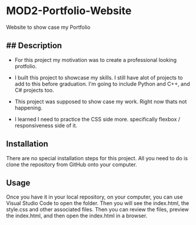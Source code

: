 # MOD2-Portfolio-Website
Website to show case my Portfolio

## ## Description

- For this project my motivation was to create a professional looking protfolio.

- I built this project to showcase my skills. I still have alot of projects to add to this before graduation. I'm going to include Python and C++, and C# projects too.

- This project was supposed to show case my work. Right now thats not happening. 

- I learned I need to practice the CSS side more. specifically flexbox / responsiveness side of it. 

## Installation

There are no special installation steps for this project. All you need to do is clone the repository from GitHub onto your computer.

## Usage

Once you have it in your local repository, on your computer, you can use Visual Studio Code to open the folder. Then you will see the index.html, the style.css and other associated files. Then you can review the files, preview the index.html, and then open the index.html in a browser.
